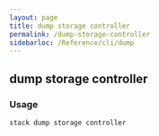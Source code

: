```yaml
---
layout: page
title: dump storage controller
permalink: /dump-storage-controller
sidebarloc: /Reference/cli/dump
---
```


## dump storage controller

### Usage

`stack dump storage controller`


